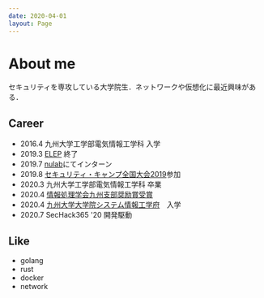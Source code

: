 ```yaml
---
date: 2020-04-01
layout: Page
---
```


# About me
セキュリティを専攻している大学院生．ネットワークや仮想化に最近興味がある．

## Career
- 2016.4 九州大学工学部電気情報工学科 入学
- 2019.3 [ELEP](http://www.isc.kyushu-u.ac.jp/california/qeep/elep) 終了
- 2019.7 [nulab](https://nulab.com/ja/)にてインターン
- 2019.8 [セキュリティ・キャンプ全国大会2019](https://www.ipa.go.jp/jinzai/camp/2019/zenkoku2019_index.html)参加
- 2020.3 九州大学工学部電気情報工学科 卒業
- 2020.4 [情報処理学会九州支部奨励賞受賞](https://www.ipsj-kyushu.jp/prizes/hinokuni-init)
- 2020.4 [九州大学大学院システム情報工学府](https://www.isee.kyushu-u.ac.jp/)　入学
- 2020.7 SecHack365 '20 開発駆動

## Like
- golang
- rust
- docker
- network
